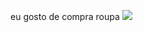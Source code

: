eu gosto de compra roupa 
![](https://i.pinimg.com/originals/04/a0/f2/04a0f2a7a85c2a2190db81770b452043.jpg)
